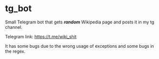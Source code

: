 # tg_bot
Small Telegram bot that gets ___random___ Wikipedia page and posts it in my tg channel.

Telegram link: https://t.me/wiki_shit

It has some bugs due to the wrong usage of exceptions and some bugs in the regex.

